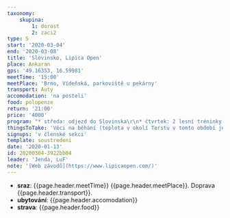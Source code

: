 ```yaml
---
taxonomy:
    skupina:
        1: dorost
        2: zaci2
type: S
start: '2020-03-04'
end: '2020-03-08'
title: 'Slovinsko, Lipica Open'
place: Ankaran
gps: '49.16353, 16.59981'
meetTime: '15:00'
meetPlace: 'Brno, Vídeňská, parkoviště u pekárny'
transport: Auty
accomodation: 'na posteli'
food: polopenze
return: '21:00'
price: '4000'
program: "* středa: odjezd do Slovinska\r\n* čtvrtek: 2 lesní tréninky (bude upřesněno)\r\n* pátek: sprintový a lesní trénink\r\n* sobota a neděle - účast na závodech Lipica Open"
thingsToTake: 'Věci na běhání (teplota v okolí Terstu v tomto období je okolo 15 až 20°C přes den, v noci méně a loni bylo chladněji), plavky (na ubyování je bazén se slanou vodou).'
signups: 'v členské sekci'
template: soustredeni
date: '2020-01-13'
id: 20200304-3922bb04
leader: 'Jenda, LuF'
note: '[Web závodů](https://www.lipicaopen.com/)'
---
```

* **sraz**: {{page.header.meetTime}} {{page.header.meetPlace}}. Doprava {{page.header.transport}}.
* **ubytování**: {{page.header.accomodation}}
* **strava**: {{page.header.food}}
